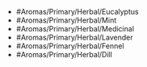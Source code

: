 - #Aromas/Primary/Herbal/Eucalyptus
- #Aromas/Primary/Herbal/Mint
- #Aromas/Primary/Herbal/Medicinal
- #Aromas/Primary/Herbal/Lavender
- #Aromas/Primary/Herbal/Fennel
- #Aromas/Primary/Herbal/Dill